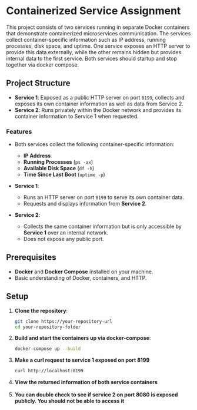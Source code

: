 # Containerized Service Assignment

This project consists of two services running in separate Docker containers that demonstrate containerized microservices communication. The services collect container-specific information such as IP address, running processes, disk space, and uptime. One service exposes an HTTP server to provide this data externally, while the other remains hidden but provides internal data to the first service. Both services should startup and stop together via docker compose.

## Project Structure

- **Service 1**: Exposed as a public HTTP server on port `8199`, collects and exposes its own container information as well as data from Service 2.
- **Service 2**: Runs privately within the Docker network and provides its container information to Service 1 when requested.

### Features

- Both services collect the following container-specific information:
  - **IP Address**
  - **Running Processes** (`ps -ax`)
  - **Available Disk Space** (`df -h`)
  - **Time Since Last Boot** (`uptime -p`)
  
- **Service 1**:
  - Runs an HTTP server on port `8199` to serve its own container data.
  - Requests and displays information from **Service 2**.
  
- **Service 2**:
  - Collects the same container information but is only accessible by **Service 1** over an internal network.
  - Does not expose any public port.

## Prerequisites

- **Docker** and **Docker Compose** installed on your machine.
- Basic understanding of Docker, containers, and HTTP.

## Setup

1. **Clone the repository**:
   ```bash
   git clone https://your-repository-url
   cd your-repository-folder
    ```
2. **Build and start the containers up via docker-compose**:
    ```bash
    docker-compose up --build
    ```
3. **Make a curl request to service 1 exposed on port 8199**
    ```bash
    curl http://localhost:8199
    ```
4. **View the returned information of both service containers** <br></br>
5. **You can double check to see if service 2 on port 8080 is exposed publicly. You should not be able to access it**